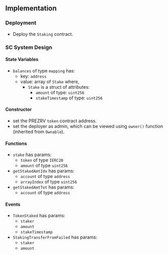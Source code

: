 ## Implementation

### Deployment
* Deploy the `Staking` contract.

### SC System Design
#### State Variables
* `balances` of type `mapping` has:
	- key: `address`
	- value: array of `Stake` where,
		+ `Stake` is a struct of attributes:
			- `amount` of type: `uint256`
			- `stakeTimestamp` of type: `uint256`

#### Constructor
* set the PREZRV `token` contract address.
* set the deployer as admin, which can be viewed using `owner()` function (inherited from `Ownable`).

#### Functions
* `stake` has params:
	- `token` of type `IERC20`
	- `amount` of type `uint256`
* `getStakedAmtIdx` has params:
	- `account` of type `address`
	- `arrayIndex` of type `uint256`
* `getStakedAmtTot` has params:
	- `account` of type `address`

#### Events
* `TokenStaked` has params:
	- `staker`
	- `amount`
	- `stakeTimestamp`
* `StakingTransferFromFailed` has params:
	- `staker`
	- `amount`
